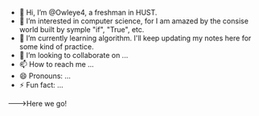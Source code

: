 - 👋 Hi, I’m @Owleye4, a freshman in HUST.
- 👀 I’m interested in computer science, for I am amazed by the consise world built by symple "if", "True", etc.
- 🌱 I’m currently learning algorithm. I'll keep updating my notes here for some kind of practice. 
- 💞️ I’m looking to collaborate on ...
- 📫 How to reach me ...
- 😄 Pronouns: ...
- ⚡ Fun fact: ...


--->Here we go!
